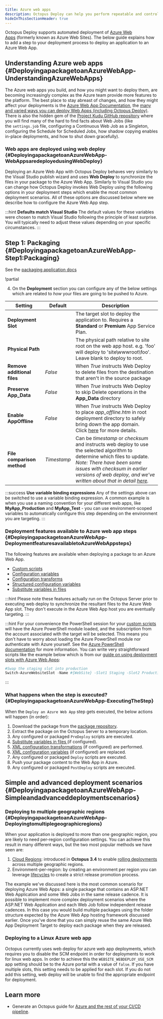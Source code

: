 ```yaml
---
title: Azure web apps
description: Octopus Deploy can help you perform repeatable and controlled deployments to Azure web apps.
hideInThisSectionHeader: true
---
```


Octopus Deploy supports automated deployment of [Azure Web Apps](http://azure.microsoft.com/en-us/services/app-service/web/) (formerly known as Azure Web Sites). The below guide explains how to add a step to your deployment process to deploy an application to an Azure Web App.

## Understanding Azure web apps {#DeployingapackagetoanAzureWebApp-UnderstandingAzureWebApps}

The Azure web apps you build, and how you might want to deploy them, are becoming increasingly complex as the Azure team provide more features to the platform. The best place to stay abreast of changes, and how they might affect your deployments is the [Azure Web App Documentation](https://azure.microsoft.com/en-us/documentation/services/app-service/web/), the [many and varied ways you can deploy Web Apps (including Octopus Deploy)](https://azure.microsoft.com/en-us/documentation/articles/web-sites-deploy/). There is also the hidden gem of the [Project Kudu GitHub repository](https://github.com/projectkudu/kudu/wiki) where you will find many of the hard to find facts about Web Jobs (like the `settings.job` file, configuring a Continuous Web Job as a Singleton, configuring the Schedule for Scheduled Jobs, how shadow copying enables in-place deployments, and how to shut down gracefully).

### Web apps are deployed using web deploy {#DeployingapackagetoanAzureWebApp-WebAppsaredeployedusingWebDeploy}

Deploying an Azure Web App with Octopus Deploy behaves very similarly to the Visual Studio publish wizard and uses **Web Deploy** to synchronize the files in your package to the Azure Web App. Similarly to Visual Studio you can change how Octopus Deploy invokes Web Deploy using the following options in your deployment steps which enable the most common deployment scenarios. All of these options are discussed below where we describe how to configure the Azure Web App step.

:::hint
**Defaults match Visual Studio**
The default values for these variables were chosen to match Visual Studio following the principle of least surprise. You will typically need to adjust these values depending on your specific circumstances.
:::

## Step 1: Packaging {#DeployingapackagetoanAzureWebApp-Step1:Packaging}

See the [packaging application docs](/docs/packaging-applications/index.md)

!partial <configurestep>

4. On the **Deployment** section you can configure any of the below settings which are related to *how* your files are going to be pushed to Azure.

| Setting                     | Default     | Description                              |
| --------------------------- | ----------- | ---------------------------------------- |
| **Deployment Slot**         |             | The target slot to deploy the application to. Requires a **Standard** or **Premium** App Service Plan. |
| **Physical Path**           |             | The physical path relative to site root on the web app host. e.g. 'foo' will deploy to 'site\wwwroot\foo'. Leave blank to deploy to root. |
| **Remove additional files** | *False*     | When *True* instructs Web Deploy to delete files from the destination that aren't in the source package |
| **Preserve App\_Data**      | *False*     | When *True* instructs Web Deploy to skip Delete operations in the **App\_Data** directory |
| **Enable AppOffline**       | *False*     | When *True* instructs Web Deploy to place *app\_offline.htm* in root deployment directory to safely bring down the app domain.</br>Click [here](http://www.iis.net/learn/publish/deploying-application-packages/taking-an-application-offline-before-publishing) for more details. |
| **File comparison method**  | *Timestamp* | Can be *timestamp* or *checksum* and instructs web deploy to use the selected algorithm to determine which files to update.</br>*Note: There have been some issues with checksum in earlier versions of web deploy, and we've written about that in detail [here](https://octopus.com/blog/reliably-deploying-large-azure-web-apps).* |

:::success
**Use variable binding expressions**
Any of the settings above can be switched to use a variable binding expression. A common example is when you use a naming convention for your different web apps, like **MyApp\_Production** and **MyApp\_Test** - you can use environment-scoped variables to automatically configure this step depending on the environment you are targeting.
:::

### Deployment features available to Azure web app steps {#DeployingapackagetoanAzureWebApp-DeploymentfeaturesavailabletoAzureWebAppsteps}

The following features are available when deploying a package to an Azure Web App.

- [Custom scripts](/docs/deployment-examples/custom-scripts/index.md)
- [Configuration variables](/docs/deployment-process/configuration-features/xml-configuration-variables-feature.md)
- [Configuration transforms](/docs/deployment-process/configuration-features/configuration-transforms/index.md)
- [Structured configuration variables](/docs/deployment-process/configuration-features/json-configuration-variables-feature.md)
- [Substitute variables in files](/docs/projects/variables/variable-substitutions.md)

:::hint
Please note these features actually run on the Octopus Server prior to executing web deploy to synchronize the resultant files to the Azure Web App slot. They don't execute in the Azure Web App host you are eventually targeting.
:::

:::hint
For your convenience the PowerShell session for your [custom scripts](/docs/deployment-examples/custom-scripts/index.md) will have the Azure PowerShell module loaded, and the subscription from the account associated with the target will be selected. This means you don't have to worry about loading the Azure PowerShell module nor authenticate with Azure yourself. See the [Azure PowerShell documentation](/docs/deployment-examples/azure-deployments/running-azure-powershell/index.md) for more information. You can write very straightforward scripts like the example below which is from our [guide on using deployment slots with Azure Web Apps](/docs/deployment-examples/azure-deployments/deploying-a-package-to-an-azure-web-app/using-deployment-slots-with-azure-web-apps.md):

```powershell
#Swap the staging slot into production
Switch-AzureWebsiteSlot -Name #{WebSite} -Slot1 Staging -Slot2 Production -Force
```
:::

### What happens when the step is executed? {#DeployingapackagetoanAzureWebApp-ExecutingTheStep}

When the `Deploy an Azure Web App` step gets executed, the below actions will happen (in order):

1. Download the package from the [package repository](/docs/packaging-applications/package-repositories/index.md).
2. Extract the package on the Octopus Server to a temporary location.
3. Any configured or packaged `PreDeploy` scripts are executed.
4. [Substitute variables in files ](/docs/deployment-process/configuration-features/substitute-variables-in-files.md)(if configured).
5. [XML configuration transformations](/docs/deployment-process/configuration-features/configuration-transforms/index.md) (if configured) are performed.
6. [XML configuration variables](/docs/deployment-process/configuration-features/xml-configuration-variables-feature.md) (if configured) are replaced.
7. Any configured or packaged `Deploy` scripts are executed.
8. Push your package content to the Web App in Azure.
9. Any configured or packaged `PostDeploy` scripts are executed.

## Simple and advanced deployment scenarios {#DeployingapackagetoanAzureWebApp-Simpleandadvanceddeploymentscenarios}


### Deploying to multiple geographic regions {#DeployingapackagetoanAzureWebApp-Deployingtomultiplegeographicregions}

When your application is deployed to more than one geographic region, you are likely to need per-region configuration settings. You can achieve this result in many different ways, but the two most popular methods we have seen are:

1. [Cloud Regions](/docs/infrastructure/deployment-targets/cloud-regions.md): introduced in **Octopus 3.4** to enable [rolling deployments](/docs/deployment-patterns/rolling-deployments.md) across multiple geographic regions.
2. Environment-per-region: by creating an environment per region you can leverage [lifecycles](/docs/deployment-process/lifecycles/index.md) to create a strict release promotion process.

The example we've discussed here is the most common scenario for deploying Azure Web Apps: a single package that contains an ASP.NET Web Application and some Web Jobs in the same release cadence. It is possible to implement more complex deployment scenarios where the ASP.NET Web Application and each Web Job follow independent release cadences. In this case you would build multiple packages using the folder structure expected by the Azure Web App hosting framework discussed earlier. Once you've done that you can simply reuse the same Azure Web App Deployment Target to deploy each package when they are released.

### Deploying to a Linux Azure web app

Octopus currently uses web deploy for azure web app deployments, which requires you to disable the SCM endpoint in order for deployments to work for linux web apps. In order to achieve this the `WEBSITE_WEBDEPLOY_USE_SCM` app setting should be
to the Azure portal with a value of `false`. If you have multiple slots, this setting needs to be applied for each slot. If you do not add this setting, web deploy will be unable to find the appropriate endpoint for deployment.

## Learn more

- Generate an Octopus guide for [Azure and the rest of your CI/CD pipeline](https://octopus.com/docs/guides?destination=Azure%20websites).

